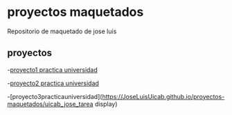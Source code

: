 # proyectos maquetados

Repositorio de maquetado de jose luis

## proyectos

-[proyecto1 practica universidad](https://JoseLuisUicab.github.io/proyectos-maquetados/uicab_can_jose_Tablas)

-[proyecto2 practica universidad](https://JoseLuisUicab.github.io/proyectos-maquetados/uicab_can_jose_tecnologico)

-[proyecto3practicauniversidad](https://JoseLuisUicab.github.io/proyectos-maquetados/uicab_jose_tarea display)
